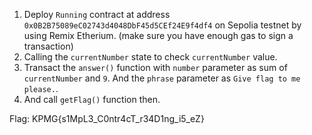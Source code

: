 1. Deploy `Running` contract at address `0x0B2B75089eC02743d4048DbF45d5CEf24E9f4df4` on Sepolia testnet by using Remix Etherium. (make sure you have enough gas to sign a transaction)
2. Calling the `currentNumber` state to check `currentNumber` value.
3. Transact the `answer()` function with `number` parameter as sum of `currentNumber` and `9`. And the `phrase` parameter as `Give flag to me please.`.
4. And call `getFlag()` function then.

Flag: KPMG{s1MpL3_C0ntr4cT_r34D1ng_i5_eZ}
